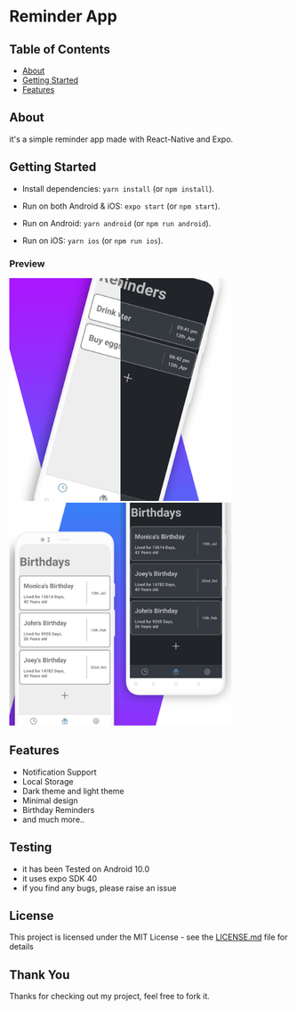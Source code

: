 # Reminder App

## Table of Contents

- [About](#about)
- [Getting Started](#getting_started)
- [Features](#features)

## About

it's a simple reminder app made with React-Native and Expo.

## Getting Started

- Install dependencies: `yarn install` (or `npm install`).

- Run on both Android & iOS: `expo start` (or `npm start`).

- Run on Android: `yarn android` (or `npm run android`).

- Run on iOS: `yarn ios` (or `npm run ios`).

### Preview

<img  src = "Images/Preview_Image_1.png" width="200"/><img src = "Images/Preview_Image_2.png" width="200"/>
<img src = "Images/Preview_Image_3.png" width="200"/><img src = "Images/Preview_Image_4.png" width="200"/>

## Features

- Notification Support
- Local Storage
- Dark theme and light theme
- Minimal design
- Birthday Reminders
- and much more..

## Testing

- it has been Tested on Android 10.0
- it uses expo SDK 40
- if you find any bugs, please raise an issue

## License

This project is licensed under the MIT License - see the [LICENSE.md](LICENSE.md) file for details

## Thank You

Thanks for checking out my project, feel free to fork it.
